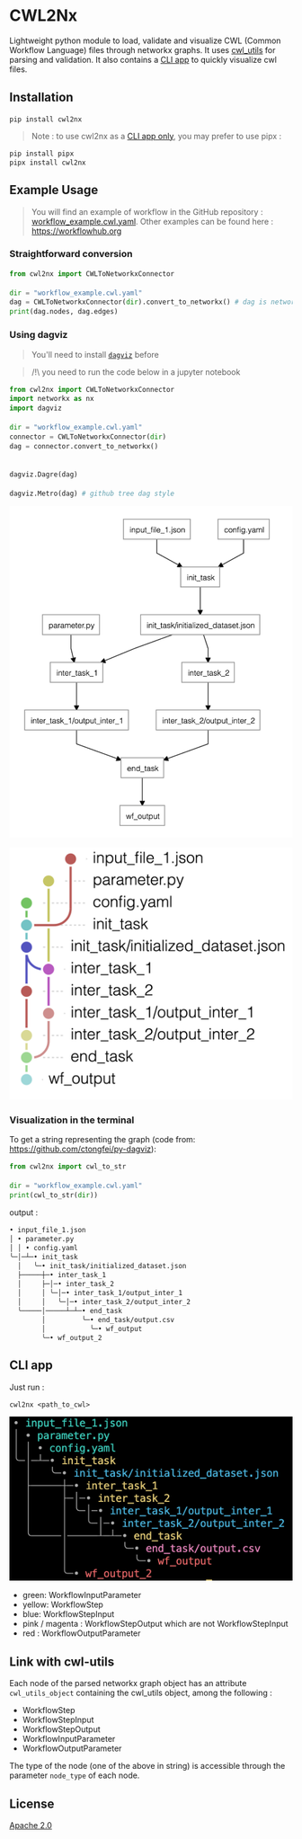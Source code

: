 # CWL2Nx

Lightweight python module to load, validate and visualize CWL (Common Workflow Language) files through networkx graphs.
It uses [cwl_utils](https://github.com/common-workflow-language/cwl-utils) for parsing and validation.
It also contains a [CLI app](#cli-app) to quickly visualize cwl files.


## Installation

```
pip install cwl2nx
```

> Note : to use cwl2nx as a [CLI app only](#cli-app), you may prefer to use pipx :

```
pip install pipx
pipx install cwl2nx
```

## Example Usage

> You will find an example of workflow in the GitHub repository : [workflow_example.cwl.yaml](https://raw.githubusercontent.com/mariusgarenaux/cwl2nx/refs/heads/main/workflow_example.cwl.yaml). Other examples can be found here : https://workflowhub.org

### Straightforward conversion

```python
from cwl2nx import CWLToNetworkxConnector

dir = "workflow_example.cwl.yaml"
dag = CWLToNetworkxConnector(dir).convert_to_networkx() # dag is networkx.DiGraph
print(dag.nodes, dag.edges)
```

### Using dagviz

> You'll need to install [`dagviz`](https://wimyedema.github.io/dagviz/index.html#installing) before

> /!\ you need to run the code below in a jupyter notebook

```python
from cwl2nx import CWLToNetworkxConnector
import networkx as nx
import dagviz

dir = "workflow_example.cwl.yaml"
connector = CWLToNetworkxConnector(dir)
dag = connector.convert_to_networkx()


dagviz.Dagre(dag)

dagviz.Metro(dag) # github tree dag style
```

![Dagre](https://github.com/mariusgarenaux/cwl2nx/blob/main/doc/dagviz_Dagre.png?raw=true)

![Metro](https://github.com/mariusgarenaux/cwl2nx/blob/main/doc/dagviz_Metro.png?raw=true)

### Visualization in the terminal

To get a string representing the graph (code from: https://github.com/ctongfei/py-dagviz):

```python
from cwl2nx import cwl_to_str

dir = "workflow_example.cwl.yaml"
print(cwl_to_str(dir))
```

output : 

```text
• input_file_1.json
│ • parameter.py
│ │ • config.yaml
╰─│─┴─• init_task
  │   ╰─• init_task/initialized_dataset.json
  ├─────┼─• inter_task_1
  │     ├─│─• inter_task_2
  │     │ ╰─│─• inter_task_1/output_inter_1
  │     │   ╰─│─• inter_task_2/output_inter_2
  ╰─────│─────┴─┴─• end_task
        │         ╰─• end_task/output.csv
        │           ╰─• wf_output
        ╰─• wf_output_2
```

## CLI app

Just run :

```
cwl2nx <path_to_cwl>
```

![colored_term](https://github.com/mariusgarenaux/cwl2nx/blob/main/doc/colored_terminal.png?raw=true)

- green: WorkflowInputParameter
- yellow: WorkflowStep
- blue: WorkflowStepInput
- pink / magenta : WorkflowStepOutput which are not WorkflowStepInput
- red : WorkflowOutputParameter

## Link with cwl-utils

Each node of the parsed networkx graph object has an attribute `cwl_utils_object` containing the cwl_utils object, among the following :

- WorkflowStep
- WorkflowStepInput
- WorkflowStepOutput
- WorkflowInputParameter
- WorkflowOutputParameter

The type of the node (one of the above in string) is accessible through the parameter `node_type` of each node.

## License

[Apache 2.0](LICENSE-2.0.txt)